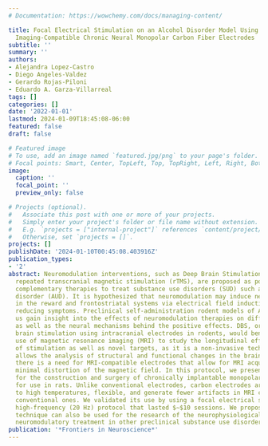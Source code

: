 ```yaml
---
# Documentation: https://wowchemy.com/docs/managing-content/

title: Focal Electrical Stimulation on an Alcohol Disorder Model Using Magnetic Resonance
  Imaging-Compatible Chronic Neural Monopolar Carbon Fiber Electrodes
subtitle: ''
summary: ''
authors:
- Alejandra Lopez-Castro
- Diego Angeles-Valdez
- Gerardo Rojas-Piloni
- Eduardo A. Garza-Villarreal
tags: []
categories: []
date: '2022-01-01'
lastmod: 2024-01-09T18:45:08-06:00
featured: false
draft: false

# Featured image
# To use, add an image named `featured.jpg/png` to your page's folder.
# Focal points: Smart, Center, TopLeft, Top, TopRight, Left, Right, BottomLeft, Bottom, BottomRight.
image:
  caption: ''
  focal_point: ''
  preview_only: false

# Projects (optional).
#   Associate this post with one or more of your projects.
#   Simply enter your project's folder or file name without extension.
#   E.g. `projects = ["internal-project"]` references `content/project/deep-learning/index.md`.
#   Otherwise, set `projects = []`.
projects: []
publishDate: '2024-01-10T00:45:08.403916Z'
publication_types:
- '2'
abstract: Neuromodulation interventions, such as Deep Brain Stimulation (DBS) and
  repeated transcranial magnetic stimulation (rTMS), are proposed as possible new
  complementary therapies to treat substance use disorders (SUD) such as alcohol use
  disorder (AUD). It is hypothesized that neuromodulation may induce neural plasticity
  in the reward and frontostriatal systems via electrical field induction, possibly
  reducing symptoms. Preclinical self-administration rodent models of AUD may help
  us gain insight into the effects of neuromodulation therapies on different pathology,
  as well as the neural mechanisms behind the positive effects. DBS, or any type of
  brain stimulation using intracranial electrodes in rodents, would benefit from the
  use of magnetic resonance imaging (MRI) to study the longitudinal effects and mechanisms
  of stimulation as well as novel targets, as it is a non-invasive technique that
  allows the analysis of structural and functional changes in the brain. To do this,
  there is a need for MRI-compatible electrodes that allow for MRI acquisition with
  minimal distortion of the magnetic field. In this protocol, we present a method
  for the construction and surgery of chronically implantable monopolar carbon electrodes
  for use in rats. Unlike conventional electrodes, carbon electrodes are resistant
  to high temperatures, flexible, and generate fewer artifacts in MRI compared to
  conventional ones. We validated its use by using a focal electrical stimulation
  high-frequency (20 Hz) protocol that lasted $∼$10 sessions. We propose that this
  technique can also be used for the research of the neurophysiological bases of the
  neuromodulatory treatment in other preclinical substance use disorders (SUD) models.
publication: '*Frontiers in Neuroscience*'
---
```

